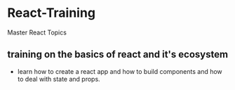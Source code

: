 # React-Training

Master React Topics

## training on the basics of react and it's ecosystem

- learn how to create a react app and how to build components and how to deal with state and props.
